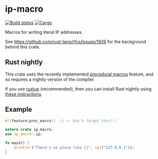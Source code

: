 # ip-macro

[![Build status](https://api.travis-ci.org/lfairy/ip-macro.svg)](https://travis-ci.org/lfairy/ip-macro)
[![Cargo](https://img.shields.io/crates/v/ip-macro.svg)](https://crates.io/crates/ip-macro)

Macros for writing literal IP addresses.

See <https://github.com/rust-lang/rfcs/issues/1926> for the background behind this crate.

## Rust nightly

This crate uses the recently implemented [procedural macros] feature, and so requires a nightly version of the compiler.

If you use [rustup][] (recommended), then you can install Rust nightly using [these instructions][nightly howto].

[procedural macros]: https://github.com/rust-lang/rust/issues/38356
[rustup]: https://rustup.rs/
[nightly howto]: https://github.com/rust-lang-nursery/rustup.rs#working-with-nightly-rust

## Example

```rust
#![feature(proc_macro)]  // <- Don't forget this!!!

extern crate ip_macro;
use ip_macro::ip;

fn main() {
    println!("There's no place like {}", ip!("127.0.0.1"));
}
```

